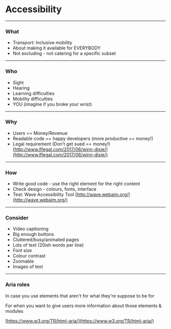 # Accessibility
---

### What

- Transport: Inclusive mobility
- About making it available for EVERYBODY
- Not excluding - not catering for a specific subset

---

### Who

- Sight
- Hearing
- Learning difficulties
- Mobility difficulties
- YOU (imagine if you broke your wrist)

---

### Why

- Users == Money/Revenue
- Readable code == happy developers (more productive == money!)
- Legal requirement (Don’t get sued == money!) [http://www.lflegal.com/2017/06/winn-dixie/](http://www.lflegal.com/2017/06/winn-dixie/)

---

### How

- Write good code - use the right element for the right content
- Check design - colours, fonts, interface
- Test: Wave Accessibility Tool [http://wave.webaim.org/](http://wave.webaim.org/)

---

### Consider

- Video captioning
- Big enough buttons
- Cluttered/busy/animated pages
- Lots of text (20ish words per line)
- Font size
- Colour contrast
- Zoomable
- Images of text

---

### Aria roles

In case you use elements that aren't for what they're suppose to be for

For when you want to give users more information about those elements & modules

[https://www.w3.org/TR/html-aria/](https://www.w3.org/TR/html-aria/)



